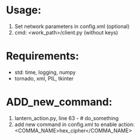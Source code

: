 # Usage:
1. Set network parameters in config.xml (optional)
2. cmd: <work_path>/client.py (without keys)

# Requirements:
+ std: time, logging, numpy
+ tornado, xml, PIL, tkinter

# ADD_new_command:
1. lantern_action.py, line 63 - # do_something
2. add new command in config.xml to enable action: <COMMA_NAME>hex_cipher</COMMA_NAME>
